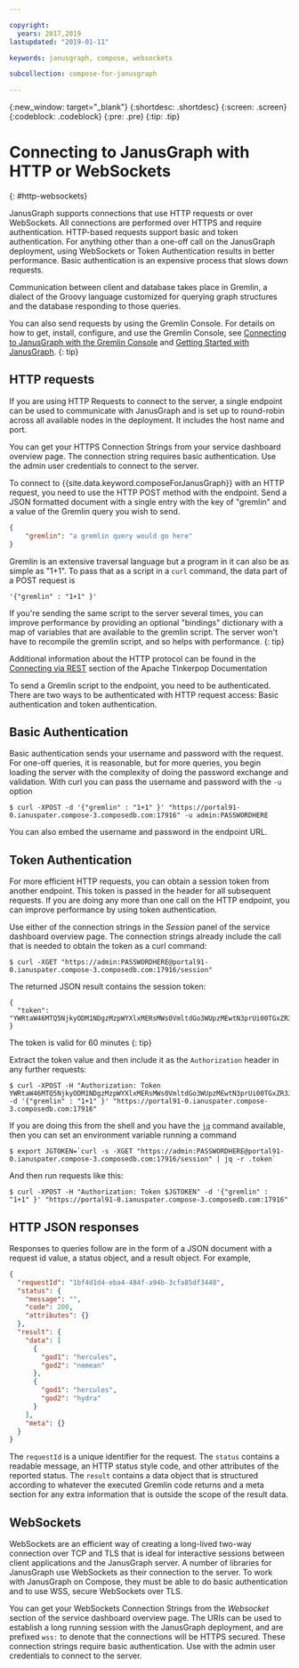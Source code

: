 ```yaml
---

copyright:
  years: 2017,2019
lastupdated: "2019-01-11"

keywords: janusgraph, compose, websockets

subcollection: compose-for-janusgraph

---
```


{:new_window: target="_blank"}
{:shortdesc: .shortdesc}
{:screen: .screen}
{:codeblock: .codeblock}
{:pre: .pre}
{:tip: .tip}

# Connecting to JanusGraph with HTTP or WebSockets
{: #http-websockets}

JanusGraph supports connections that use HTTP requests or over WebSockets. All connections are performed over HTTPS and require authentication. HTTP-based requests support basic and token authentication. For anything other than a one-off call on the JanusGraph deployment, using WebSockets or Token Authentication results in better performance. Basic authentication is an expensive process that slows down requests.

Communication between client and database takes place in Gremlin, a dialect of the Groovy language customized for querying graph structures and the database responding to those queries. 

You can also send requests by using the Gremlin Console. For details on how to get, install, configure, and use the Gremlin Console, see [Connecting to JanusGraph with the Gremlin Console](/docs/ComposeForJanusGraph?topic=compose-for-janusgraph-gremlin-console) and [Getting Started with JanusGraph](/docs/ComposeForJanusGraph?topic=compose-for-janusgraph-getting-started).
{: tip}

## HTTP requests

If you are using HTTP Requests to connect to the server, a single endpoint can be used to communicate with JanusGraph and is set up to round-robin across all available nodes in the deployment. It includes the host name and port.

You can get your HTTPS Connection Strings from your service dashboard overview page. The connection string requires basic authentication. Use the admin user credentials to connect to the server.

To connect to {{site.data.keyword.composeForJanusGraph}} with an HTTP request, you need to use the HTTP POST method with the endpoint. Send a JSON formatted document with a single entry with the key of "gremlin" and a value of the Gremlin query you wish to send. 

```json
{
    "gremlin": "a gremlin query would go here"
}
```

Gremlin is an extensive traversal language but a program in it can also be as simple as "1+1". To pass that as a script in a `curl` command, the data part of a POST request is

```
'{"gremlin" : "1+1" }'
``` 

If you're sending the same script to the server several times, you can improve performance by providing an optional "bindings" dictionary with a map of variables that are available to the gremlin script. The server won't have to recompile the gremlin script, and so helps with performance.
{: tip}

Additional information about the HTTP protocol can be found in the [Connecting via REST](http://tinkerpop.apache.org/docs/3.3.3/reference/#_connecting_via_rest) section of the Apache Tinkerpop Documentation

To send a Gremlin script to the endpoint, you need to be authenticated. There are two ways to be authenticated with HTTP request access: Basic authentication and token authentication.

## Basic Authentication

Basic authentication sends your username and password with the request. For one-off queries, it is reasonable, but for more queries, you begin loading the server with the complexity of doing the password exchange and validation. With curl you can pass the username and password with the `-u` option

```shell
$ curl -XPOST -d '{"gremlin" : "1+1" }' "https://portal91-0.ianuspater.compose-3.composedb.com:17916" -u admin:PASSWORDHERE
```

You can also embed the username and password in the endpoint URL. 

## Token Authentication

For more efficient HTTP requests, you can obtain a session token from another endpoint. This token is passed in the header for all subsequent requests. If you are doing any more than one call on the HTTP endpoint, you can improve performance by using token authentication.

Use either of the connection strings in the _Session_ panel of the service dashboard overview page. The connection strings already include the call that is needed to obtain the token as a curl command:

```shell
$ curl -XGET "https://admin:PASSWORDHERE@portal91-0.ianuspater.compose-3.composedb.com:17916/session"
```

The returned JSON result contains the session token:

```
{
  "token": "YWRtaW46MTQ5NjkyODM1NDgzMzpWYXlxMERsMWs0VmltdGo3WUpzMEwtN3prUi00TGxZR3J6LXZnbDVmN3lnPQ=="
}
```

The token is valid for 60 minutes
{: tip}

Extract the token value and then include it as the `Authorization` header in any further requests:

```shell
$ curl -XPOST -H "Authorization: Token YWRtaW46MTQ5NjkyODM1NDgzMzpWYXlxMERsMWs0VmltdGo3WUpzMEwtN3prUi00TGxZR3J6LXZnbDVmN3lnPQ==" -d '{"gremlin" : "1+1" }' "https://portal91-0.ianuspater.compose-3.composedb.com:17916"
```

If you are doing this from the shell and you have the [`jq`](https://stedolan.github.io/jq/) command available, then you can set an environment variable running a command

```shell
$ export JGTOKEN=`curl -s -XGET "https://admin:PASSWORDHERE@portal91-0.ianuspater.compose-3.composedb.com:17916/session" | jq -r .token`
```

And then run requests like this:

```shell
$ curl -XPOST -H "Authorization: Token $JGTOKEN" -d '{"gremlin" : "1+1" }' "https://portal91-0.ianuspater.compose-3.composedb.com:17916"
```

## HTTP JSON responses

Responses to queries follow are in the form of a JSON document with a request id value, a status object, and a result object. For example,

```json
{
  "requestId": "1bf4d1d4-eba4-484f-a94b-3cfa85df3448",
  "status": {
    "message": "",
    "code": 200,
    "attributes": {}
  },
  "result": {
    "data": [
      {
        "god1": "hercules",
        "god2": "nemean"
      },
      {
        "god1": "hercules",
        "god2": "hydra"
      }
    ],
    "meta": {}
  }
}
```
The `requestId` is a unique identifier for the request. The `status` contains a readable message, an HTTP status style code, and other attributes of the reported status. The `result` contains a data object that is structured according to whatever the executed Gremlin code returns and a meta section for any extra information that is outside the scope of the result data.

## WebSockets

WebSockets are an efficient way of creating a long-lived two-way connection over TCP and TLS that is ideal for interactive sessions between client applications and the JanusGraph server. A number of libraries for JanusGraph use WebSockets as their connection to the server. To work with JanusGraph on Compose, they must be able to do basic authentication and to use WSS, secure WebSockets over TLS. 

You can get your WebSockets Connection Strings from the _Websocket_ section of the service dashboard overview page. The URIs can be used to establish a long running session with the JanusGraph deployment, and are prefixed `wss:` to denote that the connections will be HTTPS secured. These connection strings require basic authentication. Use with the admin user credentials to connect to the server.
